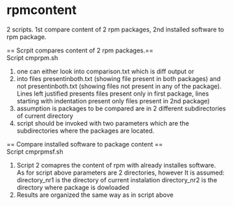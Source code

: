 # rpmcontent
2 scripts. 1st compare content of 2 rpm packages, 2nd installed software to rpm package.

== Scrpit compares content of 2 rpm packages.==  
Script cmprpm.sh

1) one can either look into comparison.txt which is diff output or
2) into files presentinboth.txt (showing file present in both packages) and not presentinboth.txt (showing files not present in any of the package). Lines left justified presents files present only in first package, lines starting with indentation present only files present in 2nd package)
3) assumption is packages to be compared are in 2 different subdirectories of current directory
4) script should be invoked with two parameters which are the subdirectories where the packages are located.

== Compare installed software to package content ==  
Script cmprpmsf.sh

1) Script 2 comapres the content of rpm with already installes software.  
As for script above parameters are 2 directories, however
It is assumed:
directory_nr1 is the directory of current instalation
directory_nr2 is the directory where package is dowloaded  
3) Results are organized the same way as in script above
